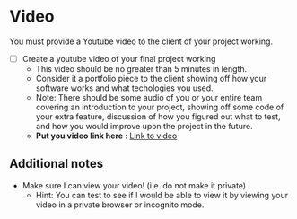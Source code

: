 # Video

You must provide a Youtube video to the client of your project working.

- [ ] Create a youtube video of your final project working
  - This video should be no greater than 5 minutes in length.
  - Consider it a portfolio piece to the client showing off how your software works and what techologies you used.
  - Note: There should be some audio of you or your entire team covering an introduction to your project, showing off some code of your extra feature, discussion of how you figured out what to test, and how you would improve upon the project in the future.
  - **Put you video link here** : [Link to video](https://youtu.be/98XU5H2mWpQ)

## Additional notes

- Make sure I can view your video! (i.e. do not make it private)
  - Hint: You can test to see if I would be able to view it by viewing your video in a private browser or incognito mode.
